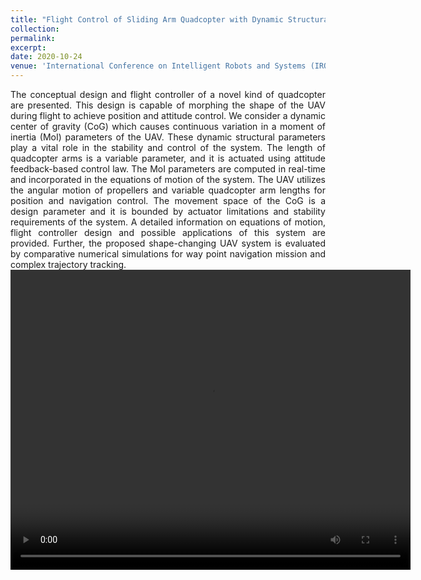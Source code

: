 ```yaml
---
title: "Flight Control of Sliding Arm Quadcopter with Dynamic Structural Parameters"
collection: 
permalink: 
excerpt: 
date: 2020-10-24
venue: 'International Conference on Intelligent Robots and Systems (IROS)'
---
```


<div style="text-align: justify"> 
The conceptual design and flight controller of a novel kind of quadcopter are presented. This design is capable of morphing the shape of the UAV during flight to achieve
position and attitude control. We consider a dynamic center of gravity (CoG) which causes continuous variation in a moment of inertia (MoI) parameters of the UAV. These dynamic structural parameters play a vital role in the stability and control of the system. The length of quadcopter arms is a variable parameter, and it is actuated using attitude feedback-based control law. The MoI parameters are computed in real-time and incorporated in the equations of motion of the system. The UAV utilizes the angular motion of propellers and variable quadcopter arm lengths for position and navigation control. The movement space of the CoG is a design parameter and it is bounded by actuator limitations and stability requirements of the system. A detailed information on equations of motion, flight controller design and possible applications of this system are provided. Further, the proposed shape-changing UAV system is evaluated by comparative numerical simulations for way point navigation mission and complex trajectory tracking.
</div> 


<!DOCTYPE html>
<html>
  <head>
    <title>Title of the document</title>
  </head>
  <body>
    <video width="640" height="480" controls>
      <source src="https://www.loom.com/share/0d05fd3c0b0644948528ffee14ad11d6" type=video>
      <source src="https://cdn.loom.com/sessions/thumbnails/0d05fd3c0b0644948528ffee14ad11d6-with-play.gif" type=video/mp4>
    </video>
  </body>
</html>



